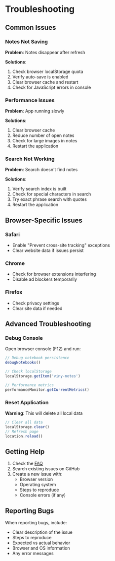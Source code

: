 # Troubleshooting

## Common Issues

### Notes Not Saving

**Problem**: Notes disappear after refresh

**Solutions**:

1. Check browser localStorage quota
2. Verify auto-save is enabled
3. Clear browser cache and restart
4. Check for JavaScript errors in console

### Performance Issues

**Problem**: App running slowly

**Solutions**:

1. Clear browser cache
2. Reduce number of open notes
3. Check for large images in notes
4. Restart the application

### Search Not Working

**Problem**: Search doesn't find notes

**Solutions**:

1. Verify search index is built
2. Check for special characters in search
3. Try exact phrase search with quotes
4. Restart the application

## Browser-Specific Issues

### Safari

- Enable "Prevent cross-site tracking" exceptions
- Clear website data if issues persist

### Chrome

- Check for browser extensions interfering
- Disable ad blockers temporarily

### Firefox

- Check privacy settings
- Clear site data if needed

## Advanced Troubleshooting

### Debug Console

Open browser console (F12) and run:

```javascript
// Debug notebook persistence
debugNotebooks()

// Check localStorage
localStorage.getItem('viny-notes')

// Performance metrics
performanceMonitor.getCurrentMetrics()
```

### Reset Application

**Warning**: This will delete all local data

```javascript
// Clear all data
localStorage.clear()
// Refresh page
location.reload()
```

## Getting Help

1. Check the [FAQ](../reference/faq.md)
2. Search existing issues on GitHub
3. Create a new issue with:
   - Browser version
   - Operating system
   - Steps to reproduce
   - Console errors (if any)

## Reporting Bugs

When reporting bugs, include:

- Clear description of the issue
- Steps to reproduce
- Expected vs actual behavior
- Browser and OS information
- Any error messages
